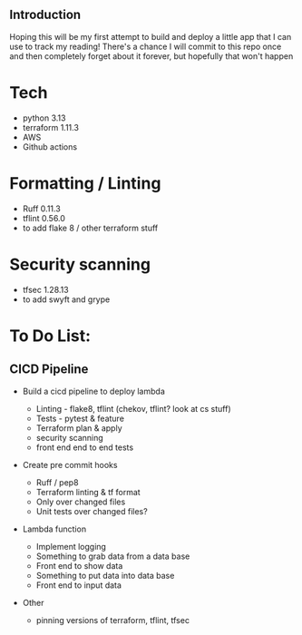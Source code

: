 ## Introduction

Hoping this will be my first attempt to build and deploy a little app that I can use to track my reading! There's a chance I will commit to this repo once and then completely forget about it forever, but hopefully that won't happen

# Tech
* python 3.13
* terraform 1.11.3
* AWS
* Github actions


# Formatting / Linting
* Ruff 0.11.3
* tflint 0.56.0
* to add flake 8 / other terraform stuff

# Security scanning
* tfsec 1.28.13
* to add swyft and grype


# To Do List:

## CICD Pipeline

* Build a cicd pipeline to deploy lambda
    * Linting - flake8, tflint (chekov, tflint? look at cs stuff)
    * Tests - pytest & feature 
    * Terraform plan & apply
    * security scanning
    * front end end to end tests

* Create pre commit hooks
    * Ruff / pep8
    * Terraform linting & tf format
    * Only over changed files
    * Unit tests over changed files?

* Lambda function
    * Implement logging
    * Something to grab data from a data base
    * Front end to show data
    * Something to put data into data base
    * Front end to input data

* Other 
    * pinning versions of terraform, tflint, tfsec


